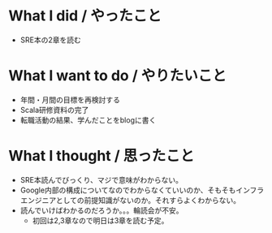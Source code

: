 # What I did / やったこと
- SRE本の2章を読む

# What I want to do / やりたいこと
- 年間・月間の目標を再検討する
- Scala研修資料の完了
- 転職活動の結果、学んだことをblogに書く

# What I thought / 思ったこと
- SRE本読んでびっくり、マジで意味がわからない。
- Google内部の構成についてなのでわからなくていいのか、そもそもインフラエンジニアとしての前提知識がないのか。それすらよくわからない。
- 読んでいけばわかるのだろうか。。。輪読会が不安。
  - 初回は2,3章なので明日は3章を読む予定。
